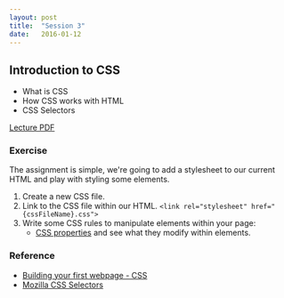 ```yaml
---
layout: post
title:  "Session 3"
date:   2016-01-12
---
```

## Introduction to CSS

* What is CSS
* How CSS works with HTML
* CSS Selectors

[Lecture PDF](https://dl.dropboxusercontent.com/u/13275155/DESN-368/Winter_16/Session3_winter16.pdf)


### Exercise

The assignment is simple, we're going to add a stylesheet to our current HTML and play with styling some elements.

1. Create a new CSS file.
2. Link to the CSS file within our HTML. `<link rel="stylesheet" href="{cssFileName}.css">`
3. Write some CSS rules to manipulate elements within your page:
    - [CSS properties](http://www.htmldog.com/references/css/properties/) and see what they modify within elements.

### Reference

- [Building your first webpage - CSS](http://learn.shayhowe.com/html-css/building-your-first-web-page/#common-css-terms)
- [Mozilla CSS Selectors](https://developer.mozilla.org/en-US/docs/Web/Guide/CSS/Getting_started/Selectors)
